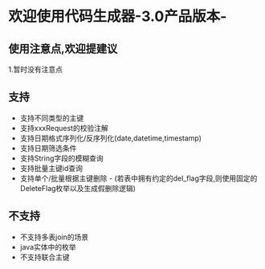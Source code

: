 # **欢迎使用代码生成器-3.0产品版本-**
## 使用注意点,欢迎提建议
1.暂时没有注意点
 
## 支持
* 支持不同类型的主键
* 支持xxxRequest的校验注解
* 支持日期格式序列化/反序列化(date,datetime,timestamp)
* 支持日期筛选条件
* 支持String字段的模糊查询
* 支持批量主键id查询
* 支持单个/批量根据主键删除 - (若表中拥有约定的del_flag字段,则使用固定的DeleteFlag枚举以及生成假删除逻辑)

## 不支持
* 不支持多表join的场景
* java实体中的枚举
* 不支持联合主键
